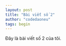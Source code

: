 ```yaml
---
layout: post
title: "Bài viết số 2"
author: "codedaoneu"
tags: begin
---
```


Đây là bài viết số 2 của tôi.